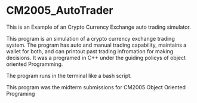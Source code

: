 # CM2005_AutoTrader
This is an Example of an Crypto Currency Exchange auto trading simulator.

This program is an simulation of a crypto currency exchange trading system. The program has auto and manual trading capability, maintains a wallet for both, and can printout past trading infromation for making decisions. It was a programed in C++ under the guiding policys of object oriented Programming.

The program runs in the terminal like a bash script.

This program was the midterm submissions for CM2005 Object Oriented Programing
